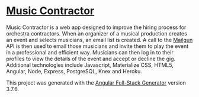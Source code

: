 # [Music Contractor](https://music-contractor.herokuapp.com/)

Music Contractor is a web app designed to improve the hiring process for orchestra contractors.  When an organizer of a musical production creates an event and selects musicians, an email list is created.  A call to the [Mailgun](http://www.mailgun.com/) API is then used to email those musicians and invite them to play the event in a professional and efficient way.  Musicians can then log in to their profiles to view the details of the event and accept or decline the gig.  Additional technologies include Javascript, Materialize CSS, HTML5, Angular, Node, Express, PostgreSQL, Knex and Heroku.


This project was generated with the [Angular Full-Stack Generator](https://github.com/DaftMonk/generator-angular-fullstack) version 3.7.6.
